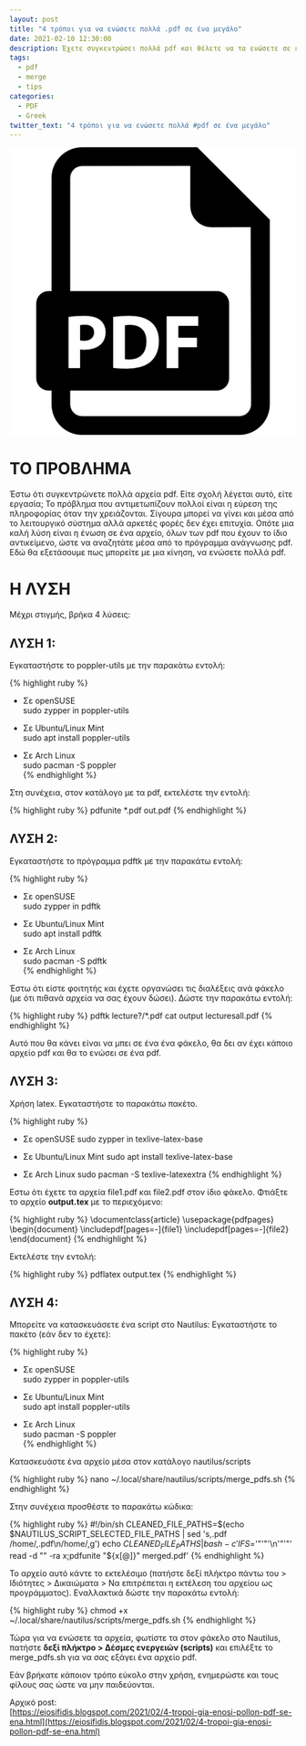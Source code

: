 ```yaml
---
layout: post
title: "4 τρόποι για να ενώσετε πολλά .pdf σε ένα μεγάλο"
date: 2021-02-10 12:30:00
description: Έχετε συγκεντρώσει πολλά pdf και θέλετε να τα ενώσετε σε ένα αρχείο ώστε να αναζητάτε πληροφορίες ευκολότερα; Δείτε πόσοι τρόποι υπάρχουν...
tags:
  - pdf
  - merge
  - tips
categories:
  - PDF
  - Greek
twitter_text: "4 τρόποι για να ενώσετε πολλά #pdf σε ένα μεγάλο"
---
```


![PDF](/post_images/misc/pdf.png "PDF")

# ΤΟ ΠΡΟΒΛΗΜΑ

Έστω ότι συγκεντρώνετε πολλά αρχεία pdf. Είτε σχολή λέγεται αυτό, είτε εργασία; Το πρόβλημα που αντιμετωπίζουν πολλοί είναι η εύρεση της πληροφορίας όταν την χρειάζονται. Σίγουρα μπορεί να γίνει και μέσα από το λειτουργικό σύστημα αλλά αρκετές φορές δεν έχει επιτυχία. Οπότε μια καλή λύση είναι η ένωση σε ένα αρχείο, όλων των pdf που έχουν το ίδιο αντικείμενο, ώστε να αναζητάτε μέσα από το πρόγραμμα ανάγνωσης pdf. Εδώ θα εξετάσουμε πως μπορείτε με μια κίνηση, να ενώσετε πολλά pdf.

# Η ΛΥΣΗ

Μέχρι στιγμής, βρήκα 4 λύσεις:

## ΛΥΣΗ 1:

Εγκαταστήστε το poppler-utils με την παρακάτω εντολή:

{% highlight ruby %}

- Σε openSUSE  
  sudo zypper in poppler-utils

- Σε Ubuntu/Linux Mint  
  sudo apt install poppler-utils

- Σε Arch Linux  
  sudo pacman -S poppler  
  {% endhighlight %}

Στη συνέχεια, στον κατάλογο με τα pdf, εκτελέστε την εντολή:

{% highlight ruby %}
pdfunite \*.pdf out.pdf
{% endhighlight %}

## ΛΥΣΗ 2:

Εγκαταστήστε το πρόγραμμα pdftk με την παρακάτω εντολή:

{% highlight ruby %}

- Σε openSUSE  
  sudo zypper in pdftk  

- Σε Ubuntu/Linux Mint  
  sudo apt install pdftk

- Σε Arch Linux  
  sudo pacman -S pdftk  
  {% endhighlight %}

Έστω ότι είστε φοιτητής και έχετε οργανώσει τις διαλέξεις ανά φάκελο (με ότι πιθανά αρχεία να σας έχουν δώσει). Δώστε την παρακάτω εντολή:

{% highlight ruby %}
pdftk lecture?/\*.pdf cat output lecturesall.pdf
{% endhighlight %}

Αυτό που θα κάνει είναι να μπει σε ένα ένα φάκελο, θα δει αν έχει κάποιο αρχείο pdf και θα το ενώσει σε ένα pdf.

## ΛΥΣΗ 3:

Χρήση latex. Εγκαταστήστε το παρακάτω πακέτο.

{% highlight ruby %}

- Σε openSUSE
  sudo zypper in texlive-latex-base

- Σε Ubuntu/Linux Mint
  sudo apt install texlive-latex-base

- Σε Arch Linux
  sudo pacman -S texlive-latexextra
  {% endhighlight %}

Εστω ότι έχετε τα αρχεία file1.pdf και file2.pdf στον ίδιο φάκελο. Φτιάξτε το αρχείο **output.tex** με το περιεχόμενο:

{% highlight ruby %}
\documentclass{article}
\usepackage{pdfpages}
\begin{document}
\includepdf[pages=-]{file1}
\includepdf[pages=-]{file2}
\end{document}
{% endhighlight %}

Εκτελέστε την εντολή:

{% highlight ruby %}
pdflatex output.tex
{% endhighlight %}

## ΛΥΣΗ 4:

Μπορείτε να κατασκευάσετε ένα script στο Nautilus:
Εγκαταστήστε το πακέτο (εάν δεν το έχετε):

{% highlight ruby %}

- Σε openSUSE  
  sudo zypper in poppler-utils

- Σε Ubuntu/Linux Mint  
  sudo apt install poppler-utils

- Σε Arch Linux  
  sudo pacman -S poppler  
  {% endhighlight %}

Κατασκευάστε ένα αρχείο μέσα στον κατάλογο nautilus/scripts

{% highlight ruby %}
nano ~/.local/share/nautilus/scripts/merge_pdfs.sh
{% endhighlight %}

Στην συνέχεια προσθέστε το παρακάτω κώδικα:

{% highlight ruby %}
#!/bin/sh
CLEANED_FILE_PATHS=$(echo $NAUTILUS_SCRIPT_SELECTED_FILE_PATHS | sed 's,.pdf /home/,.pdf\\n/home/,g')
echo $CLEANED_FILE_PATHS | bash -c 'IFS=$'"'"'\n'"'"' read -d "" -ra x;pdfunite "${x[@]}" merged.pdf'
{% endhighlight %}

Το αρχείο αυτό κάντε το εκτελέσιμο (πατήστε δεξί πλήκτρο πάντω του > Ιδιότητες > Δικαιώματα > Να επιτρέπεται η εκτέλεση του αρχείου ως προγράμματος). Εναλλακτικά δώστε την παρακάτω εντολή:

{% highlight ruby %}
chmod +x ~/.local/share/nautilus/scripts/merge_pdfs.sh
{% endhighlight %}

Τώρα για να ενώσετε τα αρχεία, φωτίστε τα στον φάκελο στο Nautilus, πατήστε **δεξί πλήκτρο > Δέσμες ενεργειών (scripts)** και επιλέξτε το merge_pdfs.sh για να σας εξάγει ένα αρχείο pdf.

Εάν βρήκατε κάποιον τρόπο εύκολο στην χρήση, ενημερώστε και τους φίλους σας ώστε να μην παιδεύονται.

Αρχικό post:  
[https://eiosifidis.blogspot.com/2021/02/4-tropoi-gia-enosi-pollon-pdf-se-ena.html](https://eiosifidis.blogspot.com/2021/02/4-tropoi-gia-enosi-pollon-pdf-se-ena.html)
